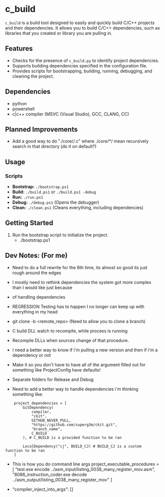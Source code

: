 # c_build 

`c_build` is a build tool designed to easily and quickly build C/C++ projects and their dependencies. 
It allows you to build C/C++ dependencies, such as libraries that you created or library you are pulling in.

## Features
- Checks for the presence of `c_build.py` to identify project dependencies.
- Supports building dependencies specified in the configuration file.
- Provides scripts for bootstrapping, building, running, debugging, and cleaning the project.

## Dependencies
- python
- powershell
- c|c++ compiler (MSVC (Visual Studio), GCC, CLANG, CC)

## Planned Improvements
- Add a good way to do "./core/*/*.c" where ./core/*/ mean recursively search in that directory (do it on default?)

## Usage
### Scripts
- **Bootstrap:** `./bootstrap.ps1`
- **Build:** `./build.ps1` or `./build.ps1 -debug`
- **Run:** `./run.ps1`
- **Debug:** `./debug.ps1` (Opens the debugger)
- **Clean:** `./clean.ps1` (Cleans everything, including dependencies)

## Getting Started
1. Run the bootstrap script to initialize the project.
   - ./bootstrap.ps1

## Dev Notes: (For me)
- Need to do a full rewrite for the 6th time, its almost so good its just rough around the edges
- I mostly need to rethink dependencies the system got more complex than I would like just because 
- of handling dependencies
- REGRESSION Testing has to happen I no longer can keep up with everything in my head
- git clone -b <branch> <remote_repo> (Need to allow you to clone a branch)
- C build DLL watch to recompile, while process is running
- Recompile DLLs when sources change of that procedure.
- I need a better way to know if i'm pulling a new version and then if i'm a dependency or not
- Make it so you don't have to have all of the argument filled out for something like
ProjectConfig have defaults!
- Separate folders for Release and Debug

- Need to add a better way to handle dependencies i'm thinking something like:
```
    project_dependencies = [
        GitDependency(
        	compiler, 
			"ckit", 
			GITHUB_NEVER_PULL, 
			"https://github.com/superg3m/ckit.git", 
			"branch_name", 
			C_BUILD
        ), # C_BUILD is a provided function to be ran
       
        LocalDependency("cj", BUILD_CJ) # BUILD_CJ is a custom function to be ran
    ]
```

- This is how you do command line args
project_executable_procedures = [
	"test.exe encode ../asm_input/listing_0038_many_register_mov.asm",
	"8086_instruction_coder.exe decode ../asm_output/listing_0038_many_register_mov"
]

- "compiler_inject_into_args": []


